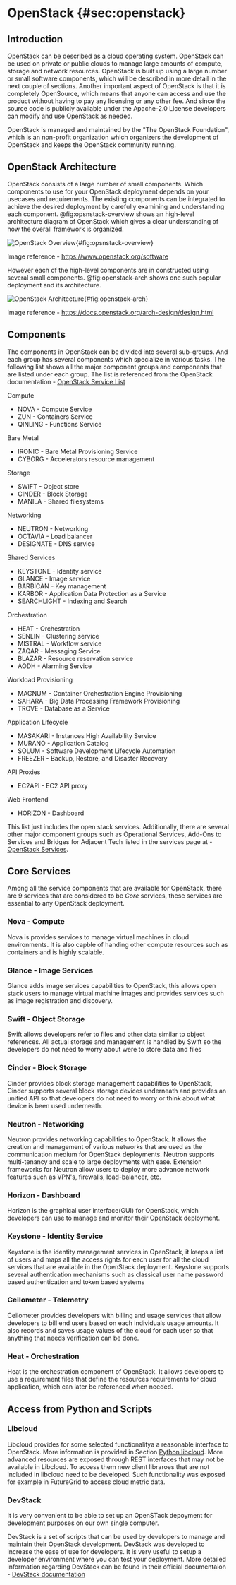 # OpenStack {#sec:openstack}

## Introduction

OpenStack can be described as a cloud operating system. OpenStack can
be used on private or public clouds to manage large amounts of compute,
storage and network resources. OpenStack is built up using a large
number or small software components, which will be described in more
detail in the next couple of sections. Another important aspect of
OpenStack is that it is completely OpenSource, which means that
anyone can access and use the product without having to pay any licensing
or any other fee. And since the source code is publicly available
under the Apache-2.0 License developers can modify and use OpenStack as
needed.

OpenStack is managed and maintained by the "The OpenStack Foundation",
which is an non-profit organization which organizers the development of
OpenStack and keeps the OpenStack community running.

## OpenStack Architecture

OpenStack consists of a large number of small components. Which
components to use for your OpenStack deployment depends on your usecases
and requirements. The existing components can be integrated to
achieve the desired deployment by carefully examining and understanding
each component. @fig:opsnstack-overview shows an high-level architecture
diagram of OpenStack which gives a clear understanding of how the
overall framework is organized.

![OpenStack Overview](images/openstack_overview_diagram.png){#fig:opsnstack-overview}

Image reference - <https://www.openstack.org/software>


However each of the high-level components are in constructed using
several small components. @fig:openstack-arch shows one such popular
deployment and its architecture.

![OpenStack Architecture](images/openstack_archi.png){#fig:openstack-arch}

Image reference - <https://docs.openstack.org/arch-design/design.html>

## Components

The components in OpenStack can be divided into several sub-groups. And
each group has several components which specialize in various tasks. The
following list shows all the major component groups and components that
are listed under each group. The list is referenced from the OpenStack
documentation - [OpenStack Service List](https://www.openstack.org/software/project-navigator/openstack-components#openstack-services)


Compute

 * NOVA - Compute Service
 * ZUN - Containers Service
 * QINLING - Functions Service

Bare Metal

 * IRONIC - Bare Metal Provisioning Service
 * CYBORG - Accelerators resource management

Storage

 * SWIFT - Object store
 * CINDER - Block Storage
 * MANILA - Shared filesystems

Networking

 * NEUTRON - Networking
 * OCTAVIA - Load balancer
 * DESIGNATE - DNS service

Shared Services

 * KEYSTONE - Identity service
 * GLANCE - Image service
 * BARBICAN - Key management
 * KARBOR - Application Data Protection as a Service
 * SEARCHLIGHT - Indexing and Search

Orchestration

 * HEAT - Orchestration
 * SENLIN - Clustering service
 * MISTRAL - Workflow service
 * ZAQAR - Messaging Service
 * BLAZAR - Resource reservation service
 * AODH - Alarming Service

Workload Provisioning

 * MAGNUM - Container Orchestration Engine Provisioning
 * SAHARA - Big Data Processing Framework Provisioning
 * TROVE - Database as a Service

Application Lifecycle

 * MASAKARI - Instances High Availability Service
 * MURANO - Application Catalog
 * SOLUM - Software Development Lifecycle Automation
 * FREEZER - Backup, Restore, and Disaster Recovery

API Proxies

 * EC2API - EC2 API proxy

Web Frontend

 * HORIZON - Dashboard


This list just includes the open stack services. Additionally, there are several other major component groups such as Operational Services,
 Add-Ons to Services and Bridges for Adjacent Tech listed in the
 services page at - [OpenStack Services](https://www.openstack.org/software/project-navigator/openstack-components#openstack-services).

## Core Services

Among all the service components that are available for OpenStack,
 there are 9 services that are considered to be *Core* services, these
 services are essential to any OpenStack deployment.

###  Nova - Compute

Nova is provides services to manage virtual machines in cloud
environments. It is also capble of handing other compute resources such
as containers and is highly scalable.

### Glance - Image Services

Glance adds image services capabilities to OpenStack, this allows open
stack users to manage virtual machine images and provides services such
as image registration and discovery.

### Swift - Object Storage

Swift allows developers refer to files and other data similar to object
references. All actual storage and management is handled by Swift
so the developers do not need to worry about were to store data and files

### Cinder - Block Storage

Cinder provides block storage management capabilities to OpenStack,
Cinder supports several block storage devices underneath and provides an
unified API so that developers do not need to worry or think about what
device is been used underneath.

### Neutron - Networking

Neutron provides networking capabilities to OpenStack. It allows the
creation and management of various networks that are used as the
communication medium for OpenStack deployments. Neutron supports
multi-tenancy and scale to large deployments with ease. Extension
frameworks for Neutron allow users to deploy more advance network
features such as VPN's, firewalls, load-balancer, etc.

### Horizon - Dashboard

Horizon is the graphical user interface(GUI) for OpenStack, which
developers can use to manage and monitor their OpenStack deployment.


### Keystone - Identity Service

Keystone is the identity management services in OpenStack, it keeps a
list of users and maps all the access rights for each user for all the
cloud services that are available in the OpenStack deployment. Keystone
supports several authentication mechanisms such as classical user name
password based authentication and token based systems

### Ceilometer - Telemetry

Ceilometer provides developers with billing and usage services that
allow developers to bill end users based on each individuals usage
amounts. It also records and saves usage values of the cloud for each
user so that anything that needs verification can be done.

### Heat - Orchestration

Heat is the orchestration component of OpenStack. It allows developers
to use a requirement files that define the resources requirements for
cloud application, which can later be referenced when needed.


## Access from Python and Scripts

### Libcloud

Libcloud provides for some selected functionalitya a reasonable interface to OpenStack. More information is provided in Section
[Python libcloud](#python-libcloud). More advanced resources are exposed through REST interfaces that may not be available in Libcloud. To access them new client libraroes that are not included in libcloud need to be developed. Such functionality was exposed for example in FutureGrid to access cloud metric data.


### DevStack

It is very convenient to be able to set up an OpenSTack depoyment for development purposes on our own single computer.

DevStack is a set of scripts that can be used by developers to manage
 and maintain their OpenStack development. DevStack was developed to
 increase the ease of use for developers. It is very useful to
 setup a developer environment where you can test your deployment. More
 detailed information regarding DevStack can be found in their official
 documentaion - [DevStack documentation](https://docs.openstack.org/devstack/latest/)
